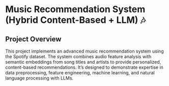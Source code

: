 # Music Recommendation System (Hybrid Content-Based + LLM) 🎶
## Project Overview

This project implements an advanced music recommendation system using the Spotify dataset. The system combines audio feature analysis with semantic embeddings from song titles and artists to provide personalized, content-based recommendations. It’s designed to demonstrate expertise in data preprocessing, feature engineering, machine learning, and natural language processing with LLMs.

